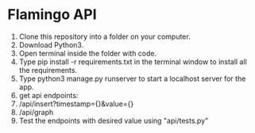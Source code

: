 # Flamingo API
<ol>
<li>Clone this repository into a folder on your computer.</li>
<li>Download Python3.</li>
<li>Open terminal inside the folder with code.</li>
<li>Type pip install -r requirements.txt in the terminal window to install all the requirements.</li>
<li>Type python3 manage.py runserver to start a localhost server for the app.</li>
<li>get api endpoints: </li>
<li> /api/insert?timestamp={}&value={}</li>
<li> /api/graph</li>
<li> Test the endpoints with desired value using "api/tests.py"</li>

</ol>

